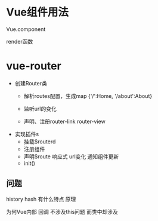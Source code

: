 



# Vue组件用法

Vue.component

render函数

















# vue-router

* 创建Router类

  - 解析routes配置，生成map {'/':Home,   '/about':About}

  - 监听url的变化

  - 声明、注册router-link  router-view

    

- 实现插件s
  - 挂载$routerd
  - 注册组件
  - 声明$route  响应式  url变化 通知组件更新
  - init()







## 问题

history  hash 有什么特点  原理

为何Vue内部  回调 不涉及this问题 而类中却涉及